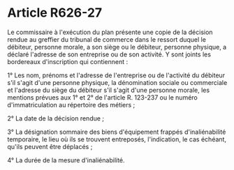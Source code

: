 # Article R626-27

Le commissaire à l'exécution du plan présente une copie de la décision rendue au greffier du tribunal de commerce dans le ressort duquel le débiteur, personne morale, a son siège ou le débiteur, personne physique, a déclaré l'adresse de son entreprise ou de son activité. Y sont joints les bordereaux d'inscription qui contiennent :

1° Les nom, prénoms et l'adresse de l'entreprise ou de l'activité du débiteur s'il s'agit d'une personne physique, la dénomination sociale ou commerciale et l'adresse du siège du débiteur s'il s'agit d'une personne morale, les mentions prévues aux 1° et 2° de l'article R. 123-237 ou le numéro d'immatriculation au répertoire des métiers ;

2° La date de la décision rendue ;

3° La désignation sommaire des biens d'équipement frappés d'inaliénabilité temporaire, le lieu où ils se trouvent entreposés, l'indication, le cas échéant, qu'ils peuvent être déplacés ;

4° La durée de la mesure d'inaliénabilité.
